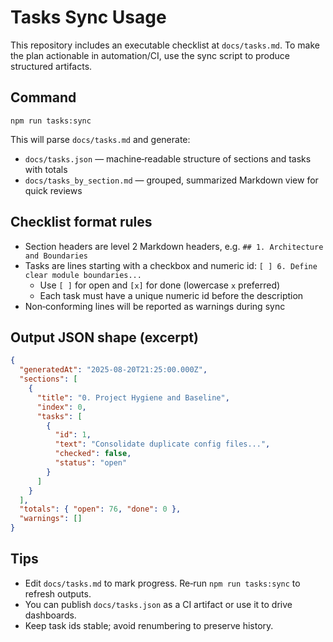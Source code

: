 # Tasks Sync Usage

This repository includes an executable checklist at `docs/tasks.md`. To make the plan actionable in automation/CI, use the sync script to produce structured artifacts.

## Command

```
npm run tasks:sync
```

This will parse `docs/tasks.md` and generate:

- `docs/tasks.json` — machine‑readable structure of sections and tasks with totals
- `docs/tasks_by_section.md` — grouped, summarized Markdown view for quick reviews

## Checklist format rules

- Section headers are level 2 Markdown headers, e.g. `## 1. Architecture and Boundaries`
- Tasks are lines starting with a checkbox and numeric id: `[ ] 6. Define clear module boundaries...`
  - Use `[ ]` for open and `[x]` for done (lowercase `x` preferred)
  - Each task must have a unique numeric id before the description
- Non‑conforming lines will be reported as warnings during sync

## Output JSON shape (excerpt)

```json
{
  "generatedAt": "2025-08-20T21:25:00.000Z",
  "sections": [
    {
      "title": "0. Project Hygiene and Baseline",
      "index": 0,
      "tasks": [
        {
          "id": 1,
          "text": "Consolidate duplicate config files...",
          "checked": false,
          "status": "open"
        }
      ]
    }
  ],
  "totals": { "open": 76, "done": 0 },
  "warnings": []
}
```

## Tips

- Edit `docs/tasks.md` to mark progress. Re‑run `npm run tasks:sync` to refresh outputs.
- You can publish `docs/tasks.json` as a CI artifact or use it to drive dashboards.
- Keep task ids stable; avoid renumbering to preserve history.
